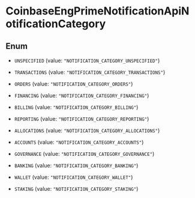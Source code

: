 
# CoinbaseEngPrimeNotificationApiNotificationCategory

## Enum


* `UNSPECIFIED` (value: `"NOTIFICATION_CATEGORY_UNSPECIFIED"`)

* `TRANSACTIONS` (value: `"NOTIFICATION_CATEGORY_TRANSACTIONS"`)

* `ORDERS` (value: `"NOTIFICATION_CATEGORY_ORDERS"`)

* `FINANCING` (value: `"NOTIFICATION_CATEGORY_FINANCING"`)

* `BILLING` (value: `"NOTIFICATION_CATEGORY_BILLING"`)

* `REPORTING` (value: `"NOTIFICATION_CATEGORY_REPORTING"`)

* `ALLOCATIONS` (value: `"NOTIFICATION_CATEGORY_ALLOCATIONS"`)

* `ACCOUNTS` (value: `"NOTIFICATION_CATEGORY_ACCOUNTS"`)

* `GOVERNANCE` (value: `"NOTIFICATION_CATEGORY_GOVERNANCE"`)

* `BANKING` (value: `"NOTIFICATION_CATEGORY_BANKING"`)

* `WALLET` (value: `"NOTIFICATION_CATEGORY_WALLET"`)

* `STAKING` (value: `"NOTIFICATION_CATEGORY_STAKING"`)




